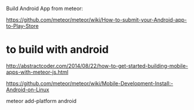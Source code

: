 Build Android App from meteor:

https://github.com/meteor/meteor/wiki/How-to-submit-your-Android-app-to-Play-Store

# to build with android
http://abstractcoder.com/2014/08/22/how-to-get-started-building-mobile-apps-with-meteor-js.html

https://github.com/meteor/meteor/wiki/Mobile-Development-Install:-Android-on-Linux

meteor add-platform android
